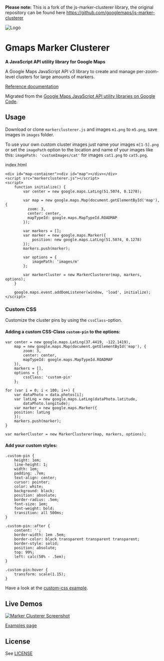 **Please note:** This is a fork of the js-marker-clusterer library, the original repository can be found here https://github.com/googlemaps/js-marker-clusterer

![Logo](https://cdn.rawgit.com/gmaps-marker-clusterer/gmaps-marker-clusterer/master/gmaps-marker-clusterer-logo.svg)

# Gmaps Marker Clusterer

**A JavaScript API utility library for Google Maps**

A Google Maps JavaScript API v3 library to create and manage per-zoom-level clusters for large amounts of markers.

[Reference documentation](https://googlemaps.github.io/js-marker-clusterer/docs/reference.html)

Migrated from the [Google Maps JavaScript API utility libraries on Google Code](https://code.google.com/p/google-maps-utility-library-v3/).

## Usage

Download or clone `markerclusterer.js` and images `m1.png` to `m5.png`, save images in `images` folder.

To use your own custom cluster images just name your images `m[1-5].png` or set the `imagePath` option to the location and name of your images like this: `imagePath: 'customImages/cat'` for images `cat1.png` to `cat5.png`.

index.html

```
<div id="map-container"><div id="map"></div></div>
<script src="markerclusterer.js"></script>
<script>
    function initialize() {
        var center = new google.maps.LatLng(51.5074, 0.1278);

        var map = new google.maps.Map(document.getElementById('map'), {
          zoom: 3,
          center: center,
          mapTypeId: google.maps.MapTypeId.ROADMAP
        });

        var markers = [];
        var marker = new google.maps.Marker({
            position: new google.maps.LatLng(51.5074, 0.1278)
        });
        markers.push(marker);

        var options = {
            imagePath: 'images/m'
        };

        var markerCluster = new MarkerClusterer(map, markers, options);
    }

    google.maps.event.addDomListener(window, 'load', initialize);
</script>
```

### Custom CSS

Customize the cluster pins by using the `cssClass`-option.

#### Adding a custom CSS-Class `custom-pin` to the options:

```
var center = new google.maps.LatLng(37.4419, -122.1419),
    map = new google.maps.Map(document.getElementById('map'), {
        zoom: 3,
        center: center,
        mapTypeId: google.maps.MapTypeId.ROADMAP
    }),
    markers = [],
    options = {
        cssClass: 'custom-pin'
    };

for (var i = 0; i < 100; i++) {
    var dataPhoto = data.photos[i];
    var latLng = new google.maps.LatLng(dataPhoto.latitude,
        dataPhoto.longitude);
    var marker = new google.maps.Marker({
    position: latLng
    });
    markers.push(marker);
}

var markerCluster = new MarkerClusterer(map, markers, options);
```

#### Add your custom styles:

```
.custom-pin {
    height: 1em;
    line-height: 1;
    width: 1em;
    padding: .7em;
    text-align: center;
    cursor: pointer;
    color: white;
    background: black;
    position: absolute;
    border-radius: .5em;
    font-size: 1em;
    font-weight: bold;
    transition: all 500ms;
}

.custom-pin::after {
    content: '';
    border-width: 1em .5em;
    border-color: black transparent transparent transparent;
    border-style: solid;
    position: absolute;
    top: 99%;
    left: calc(50% - .5em);
}

.custom-pin:hover {
    transform: scale(1.15);
}
```

Have a look at the [custom-css example](examples/custom-css_example.html).

## Live Demos

[![Marker Clusterer Screenshot](https://googlemaps.github.io/js-marker-clusterer/screenshot.png)](https://googlemaps.github.io/js-marker-clusterer/docs/examples.html)

[Examples page](https://googlemaps.github.io/js-marker-clusterer/docs/examples.html)

## License

See [LICENSE](LICENSE)
